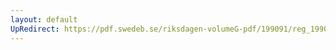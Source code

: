 ```yaml
---
layout: default
UpRedirect: https://pdf.swedeb.se/riksdagen-volumeG-pdf/199091/reg_199091/reg_199091_0647.pdf
---
```


